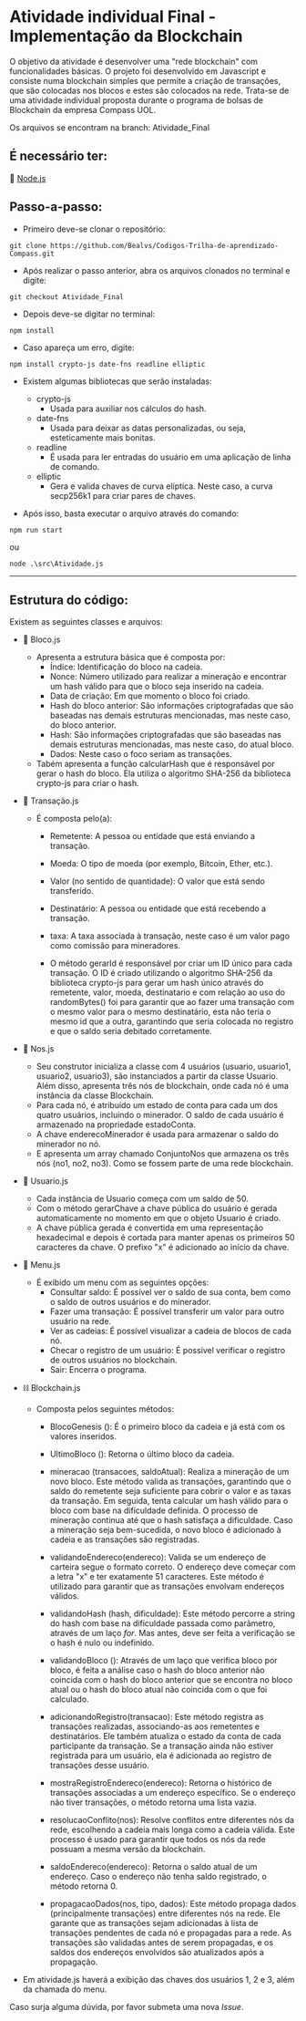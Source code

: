 # Atividade individual Final - Implementação da Blockchain 
O objetivo da atividade é desenvolver uma "rede blockchain" com funcionalidades básicas. O projeto foi desenvolvido em Javascript e consiste numa blockchain simples que permite a criação de transações, que são colocadas nos blocos e estes são colocados na rede. Trata-se de uma atividade individual proposta durante o programa de bolsas de Blockchain da empresa Compass UOL.

Os arquivos se encontram na branch: Atividade_Final

## É necessário ter: 

:triangular_flag_on_post: [Node.js](https://nodejs.org/en/download/package-manager/current)

## Passo-a-passo:

- Primeiro deve-se clonar o repositório:
```
git clone https://github.com/Bealvs/Codigos-Trilha-de-aprendizado-Compass.git
```
- Após realizar o passo anterior, abra os arquivos clonados no terminal e digite:

```
git checkout Atividade_Final
```

- Depois deve-se digitar no terminal:
```
npm install
```
- Caso apareça um erro, digite:
```
npm install crypto-js date-fns readline elliptic
```
- Existem algumas bibliotecas que serão instaladas:
  - crypto-js
    - Usada para auxiliar nos cálculos do hash.
  - date-fns
    - Usada para deixar as datas personalizadas, ou seja, esteticamente mais bonitas.
  - readline
    - É usada para ler entradas do usuário em uma aplicação de linha de comando.
  - elliptic
    - Gera e valida chaves de curva elíptica. Neste caso, a curva secp256k1 para criar pares de chaves.
  
- Após isso, basta executar o arquivo através do comando:

```
npm run start
```
ou
```
node .\src\Atividade.js
```

---

## Estrutura do código:

Existem as seguintes classes e arquivos:
- :black_square_button: Bloco.js
  - Apresenta a estrutura básica que é composta por: 
    - Índice: Identificação do bloco na cadeia. 
    - Nonce: Número utilizado para realizar a mineração e encontrar um hash válido para que o bloco seja inserido na cadeia.
    - Data de criação: Em que momento o bloco foi criado.
    - Hash do bloco anterior: São informações criptografadas que são baseadas nas demais estruturas mencionadas, mas neste caso, do bloco anterior. 
    - Hash: São informações criptografadas que são baseadas nas demais estruturas mencionadas, mas neste caso, do atual bloco.
    - Dados: Neste caso o foco seriam as transações.
  - Tabém apresenta a função calcularHash que é responsável por gerar o hash do bloco. Ela utiliza o algoritmo SHA-256 da biblioteca crypto-js para criar o hash. 

- :money_with_wings: Transação.js
  - É composta pelo(a):
    - Remetente: A pessoa ou entidade que está enviando a transação.
    - Moeda: O tipo de moeda (por exemplo, Bitcoin, Ether, etc.).
    - Valor (no sentido de quantidade): O valor que está sendo transferido.
    - Destinatário: A pessoa ou entidade que está recebendo a transação.
    - taxa: A taxa associada à transação, neste caso é um valor pago como comissão para mineradores.

    - O método gerarId é responsável por criar um ID único para cada transação. O ID é criado utilizando o algoritmo SHA-256 da biblioteca crypto-js para gerar um hash único através do remetente, valor, moeda, destinatario e com relação ao uso do randomBytes() foi para garantir que ao fazer uma transação com o mesmo valor para o mesmo destinatário, esta não teria o mesmo id que a outra, garantindo que seria colocada no registro e que o saldo seria debitado corretamente. 
  
- :link: Nos.js
  - Seu construtor inicializa a classe com 4 usuários (usuario, usuario1, usuario2, usuario3), são instanciados a partir da classe Usuario. Além disso, apresenta três nós de blockchain, onde cada nó é uma instância da classe Blockchain.
  - Para cada nó, é atribuído um estado de conta para cada um dos quatro usuários, incluindo o minerador. O saldo de cada usuário é armazenado na propriedade estadoConta.
  - A chave enderecoMinerador é usada para armazenar o saldo do minerador no nó.
  - E apresenta um array chamado ConjuntoNos que armazena os três nós (no1, no2, no3). Como se fossem parte de uma rede blockchain.

- :bust_in_silhouette: Usuario.js
  - Cada instância de Usuario começa com um saldo de 50.
  - Com o método gerarChave a chave pública do usuário é gerada automaticamente no momento em que o objeto Usuario é criado.
  - A chave pública gerada é convertida em uma representação hexadecimal e depois é cortada para manter apenas os primeiros 50 caracteres da chave. O prefixo "x" é adicionado ao início da chave.


- :scroll: Menu.js
  - É exibido um menu com as seguintes opções:
    - Consultar saldo: É possível ver o saldo de sua conta, bem como o saldo de outros usuários e do minerador.
    - Fazer uma transação: É possível transferir um valor para outro usuário na rede.
    - Ver as cadeias: É possível visualizar a cadeia de blocos de cada nó.
    - Checar o registro de um usuário: É possível verificar o registro de outros usuários no blockchain.
    - Sair: Encerra o programa.

- :chains: Blockchain.js
  - Composta pelos seguintes métodos:
  
    - BlocoGenesis (): É o primeiro bloco da cadeia e já está com os valores inseridos.
    
    - UltimoBloco (): Retorna o último bloco da cadeia.
    
    - mineracao (transacoes, saldoAtual): Realiza a mineração de um novo bloco. Este método valida as transações, garantindo que o saldo do remetente seja suficiente para cobrir o valor e as taxas da transação. Em seguida, tenta calcular um hash válido para o bloco com base na dificuldade definida. O processo de mineração continua até que o hash satisfaça a dificuldade. Caso a mineração seja bem-sucedida, o novo bloco é adicionado à cadeia e as transações são registradas.

    - validandoEndereco(endereco): Valida se um endereço de carteira segue o formato correto. O endereço deve começar com a letra "x" e ter exatamente 51 caracteres. Este método é utilizado para garantir que as transações envolvam endereços válidos.
    
    - validandoHash (hash, dificuldade): Este método percorre a string do hash com base na dificuldade passada como parâmetro, através de um laço *for*. Mas antes, deve ser feita a verificação se o hash é nulo ou indefinido.
      
    - validandoBloco (): Através de um laço que verifica bloco por bloco, é feita a análise caso o hash do bloco anterior não coincida com o hash do bloco anterior que se encontra no bloco atual ou o hash do bloco atual não coincida com o que foi calculado.
  
    - adicionandoRegistro(transacao): Este método registra as transações realizadas, associando-as aos remetentes e destinatários. Ele também atualiza o estado da conta de cada participante da transação. Se a transação ainda não estiver registrada para um usuário, ela é adicionada ao registro de transações desse usuário.

    - mostraRegistroEndereco(endereco): Retorna o histórico de transações associadas a um endereço específico. Se o endereço não tiver transações, o método retorna uma lista vazia.
  
    - resolucaoConflito(nos): Resolve conflitos entre diferentes nós da rede, escolhendo a cadeia mais longa como a cadeia válida. Este processo é usado para garantir que todos os nós da rede possuam a mesma versão da blockchain.
  
    - saldoEndereco(endereco): Retorna o saldo atual de um endereço. Caso o endereço não tenha saldo registrado, o método retorna 0.
  
    - propagacaoDados(nos, tipo, dados): Este método propaga dados (principalmente transações) entre diferentes nós na rede. Ele garante que as transações sejam adicionadas à lista de transações pendentes de cada nó e propagadas para a rede. As transações são validadas antes de serem propagadas, e os saldos dos endereços envolvidos são atualizados após a propagação.
  
- Em atividade.js haverá a exibição das chaves dos usuários 1, 2 e 3, além da chamada do menu. 

Caso surja alguma dúvida, por favor submeta uma nova *Issue*.
